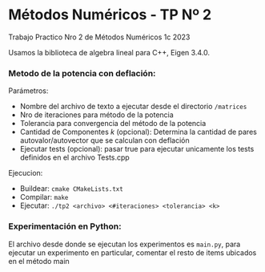 # Métodos Numéricos - TP Nº 2

Trabajo Practico Nro 2 de Métodos Numéricos 1c 2023

Usamos la biblioteca de algebra lineal para C++, Eigen 3.4.0.

### Metodo de la potencia con deflación:
Parámetros:

- Nombre del archivo de texto a ejecutar desde el directorio `/matrices`
- Nro de iteraciones para método de la potencia
- Tolerancia para convergencia del método de la potencia
- Cantidad de Componentes *k* (opcional): Determina la cantidad de pares 
autovalor/autovector que se calculan con deflación
- Ejecutar tests (opcional): pasar true para ejecutar unicamente los tests definidos en el archivo Tests.cpp

Ejecucion:

  - Buildear: `cmake CMakeLists.txt`
  - Compilar: `make`
  - Ejecutar: `./tp2 <archivo> <#iteraciones> <tolerancia> <k>`

### Experimentación en Python:
El archivo desde donde se ejecutan los experimentos es `main.py`, 
para ejecutar un experimento en particular, 
comentar el resto de items ubicados en el método main
